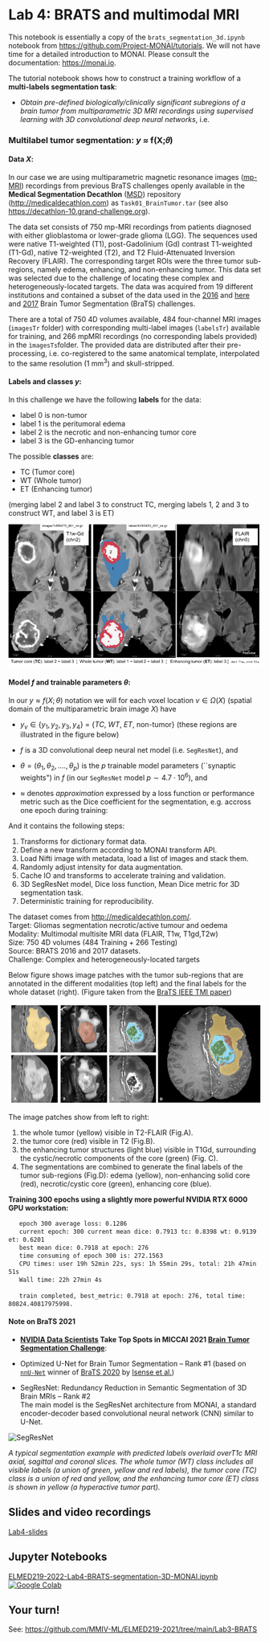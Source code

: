 # Lab 4: BRATS and multimodal MRI

This notebook is essentially a copy of the `brats_segmentation_3d.ipynb` notebook from https://github.com/Project-MONAI/tutorials. We will not have time for a detailed introduction to MONAI. Please consult the documentation: https://monai.io.

The tutorial notebook shows how to construct a training workflow of a **multi-labels segmentation task**:<br>

- _Obtain pre-defined biologically/clinically significant subregions of a brain tumor from multiparametric 3D MRI recordings using supervised learning with 3D convolutional deep neural networks_, i.e.

### Multilabel tumor segmentation:  _y_ ≈ f(X;𝜃)

#### Data _X_:

In our case we are using multiparametric magnetic resonance images ([mp-MRI](https://en.wikipedia.org/wiki/MRI_sequence)) recordings from previous BraTS challenges openly available in the **Medical Segmentation Decathlon** ([MSD](https://arxiv.org/abs/2106.05735)) repository (http://medicaldecathlon.com) as `Task01_BrainTumor.tar` (see also https://decathlon-10.grand-challenge.org).

The data set consists of 750 mp-MRI recordings from patients diagnosed with either glioblastoma or lower-grade glioma (LGG). The sequences used were native
T1-weighted (T1), post-Gadolinium (Gd) contrast T1-weighted (T1-Gd), native T2-weighted (T2),
and T2 Fluid-Attenuated Inversion Recovery (FLAIR). The corresponding target ROIs were the
three tumor sub-regions, namely edema, enhancing, and non-enhancing tumor. This data set was
selected due to the challenge of locating these complex and heterogeneously-located targets. The
data was acquired from 19 different institutions and contained a subset of the data used in the
[2016](https://www.smir.ch/BRATS/Start2016) and [here](https://paperswithcode.com/dataset/brats-2016) and [2017](https://www.med.upenn.edu/sbia/brats2017.html) Brain Tumor Segmentation (BraTS) challenges.

There are a total of 750 4D volumes available, 484 four-channel MRI images (`imagesTr` folder) with corresponding multi-label images (`labelsTr`) available for training, and 266 mpMRI recordings (no corresponding labels provided) in the `ìmagesTs`folder. The provided data are distributed after their pre-processing, i.e. co-registered to the same anatomical template, interpolated to the same resolution (1 mm$^3$) and skull-stripped. 

#### Labels and classes _y_:

In this challenge we have the following **labels** for the data:
  - label 0 is non-tumor
  - label 1 is the peritumoral edema
  - label 2 is the necrotic and non-enhancing tumor core
  - label 3 is the GD-enhancing tumor

The possible **classes** are:
  - TC (Tumor core)
  - WT (Whole tumor)
  - ET (Enhancing tumor)

(merging label 2 and label 3 to construct TC, merging labels 1, 2 and 3 to construct WT, and label 3 is ET)

![img](https://github.com/MMIV-ML/ELMED219-2022/blob/main/Lab4-BRATS/assets/ELMED219-2022-Lab4-BraTS-data.png?raw=true)


#### Model $f$ and trainable parameters $\theta$:

In our $y  \approx f(X; \theta)$ notation we will for each voxel location $v \in \Omega(X)$ (spatial domain of the multiparametric brain image $X$) have


- $y_v \in \{y_1, y_2, y_3, y_4\}$ = {_TC_, _WT_, _ET_, non-tumor} (these regions are illustrated in the figure below)


- $f$ is a 3D convolutional deep neural net model (i.e. `SegResNet`), and 


- $\theta = (\theta_1, \theta_2, ...., \theta_p)$ is the $p$ trainable model parameters (``synaptic weights") in $f$ (in our `SegResNet` model $p \sim 4.7 \cdot 10^6$), and


- $\approx$ denotes _approximation_ expressed by a loss function or performance metric such as the Dice coefficient for the segmentation, e.g. accross one epoch during training: 

And it contains the following steps:
1. Transforms for dictionary format data.
1. Define a new transform according to MONAI transform API.
1. Load Nifti image with metadata, load a list of images and stack them.
1. Randomly adjust intensity for data augmentation.
1. Cache IO and transforms to accelerate training and validation.
1. 3D SegResNet model, Dice loss function, Mean Dice metric for 3D segmentation task.
1. Deterministic training for reproducibility.

The dataset comes from http://medicaldecathlon.com/.  
Target: Gliomas segmentation necrotic/active tumour and oedema  
Modality: Multimodal multisite MRI data (FLAIR, T1w, T1gd,T2w)  
Size: 750 4D volumes (484 Training + 266 Testing)  
Source: BRATS 2016 and 2017 datasets.  
Challenge: Complex and heterogeneously-located targets

Below figure shows image patches with the tumor sub-regions that are annotated in the different modalities (top left) and the final labels for the whole dataset (right).
(Figure taken from the [BraTS IEEE TMI paper](https://ieeexplore.ieee.org/document/6975210/))

![image](./assets/brats_tasks.png)

The image patches show from left to right:
1. the whole tumor (yellow) visible in T2-FLAIR (Fig.A).
1. the tumor core (red) visible in T2 (Fig.B).
1. the enhancing tumor structures (light blue) visible in T1Gd, surrounding the cystic/necrotic components of the core (green) (Fig. C).
1. The segmentations are combined to generate the final labels of the tumor sub-regions (Fig.D): edema (yellow), non-enhancing solid core (red), necrotic/cystic core (green), enhancing core (blue).


**Training 300 epochs using a slightly more powerful NVIDIA RTX 6000 GPU workstation:**
```
   epoch 300 average loss: 0.1286
   current epoch: 300 current mean dice: 0.7913 tc: 0.8398 wt: 0.9139 et: 0.6201
   best mean dice: 0.7918 at epoch: 276
   time consuming of epoch 300 is: 272.1563
   CPU times: user 19h 52min 22s, sys: 1h 55min 29s, total: 21h 47min 51s
   Wall time: 22h 27min 4s
   
   train completed, best_metric: 0.7918 at epoch: 276, total time: 80824.40817975998.
```


#### Note on BraTS 2021

- **[NVIDIA Data Scientists](https://developer.nvidia.com/blog/nvidia-data-scientists-take-top-spots-in-miccai-2021-brain-tumor-segmentation-challenge) Take Top Spots in MICCAI 2021 [Brain Tumor Segmentation Challenge](http://www.braintumorsegmentation.org)**:


 - Optimized U-Net for Brain Tumor Segmentation – Rank #1 (based on [`nnU-Net`](https://github.com/MIC-DKFZ/nnUNet) winner of [BraTS 2020](https://www.med.upenn.edu/cbica/brats2020) by [Isense et al.](https://arxiv.org/abs/2011.00848))
  
  
 - SegResNet: Redundancy Reduction in Semantic Segmentation of 3D Brain MRIs – Rank #2<br> The main model is the SegResNet architecture from MONAI, a standard encoder-decoder based convolutional neural network (CNN) similar to U-Net. 
  
![SegResNet](https://developer-blogs.nvidia.com/wp-content/uploads/2021/09/BRaTS-fig-2.png)
  
_A typical segmentation example with predicted labels overlaid overT1c MRI axial, sagittal and coronal slices. The whole tumor (WT) class includes all visible labels (a union of green, yellow and red labels), the tumor core (TC) class is a union of red and yellow, and the enhancing tumor core (ET) class is shown in yellow
(a hyperactive tumor part)._





## Slides and video recordings

[Lab4-slides](https://docs.google.com/presentation/d/e/2PACX-1vT4avpfR1NV-d8e8MIahsI_Mej6mHpVcW5TRJex_eGH6BMuZi9ONTHeG19gbsYYe8vFzoKwIm-f5CPK/pub?start=false&loop=false&delayms=3000)

## Jupyter Notebooks

[ELMED219-2022-Lab4-BRATS-segmentation-3D-MONAI.ipynb](https://nbviewer.org/github/MMIV-ML/ELMED219-2022/blob/main/Lab4-BRATS/ELMED219-2022-Lab4-BRATS-segmentation-3D-MONAI.ipynb) [![Google Colab](https://colab.research.google.com/assets/colab-badge.svg)](https://colab.research.google.com/github/MMIV-ML/ELMED219-2022/blob/main/Lab4-BRATS/ELMED219-2022-Lab4-BRATS-segmentation-3D-MONAI.ipynb)

## Your turn!

See: https://github.com/MMIV-ML/ELMED219-2021/tree/main/Lab3-BRATS
